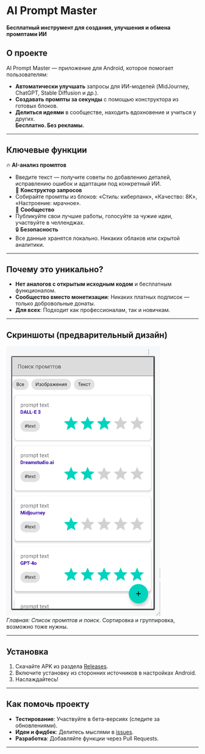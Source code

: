 # AI Prompt Master  
**Бесплатный инструмент для создания, улучшения и обмена промптами ИИ**  

## О проекте  
AI Prompt Master — приложение для Android, которое помогает пользователям:  
- **Автоматически улучшать** запросы для ИИ-моделей (MidJourney, ChatGPT, Stable Diffusion и др.).  
- **Создавать промпты за секунды** с помощью конструктора из готовых блоков.  
- **Делиться идеями** в сообществе, находить вдохновение и учиться у других.  
**Бесплатно. Без рекламы.**  
---
## Ключевые функции  
🔥 **AI-анализ промптов**  
- Введите текст — получите советы по добавлению деталей, исправлению ошибок и адаптации под конкретный ИИ.  
🎨 **Конструктор запросов**  
- Собирайте промпты из блоков: «Стиль: киберпанк», «Качество: 8K», «Настроение: мрачное».  
👥 **Сообщество**  
- Публикуйте свои лучшие работы, голосуйте за чужие идеи, участвуйте в челленджах.  
🔒 **Безопасность**  
- Все данные хранятся локально. Никаких облаков или скрытой аналитики.  
---
## Почему это уникально?  
- **Нет аналогов с открытым исходным кодом** и бесплатным функционалом.  
- **Сообщество вместо монетизации**: Никаких платных подписок — только добровольные донаты.  
- **Для всех**: Подходит как профессионалам, так и новичкам.
---
## Скриншоты (предварительный дизайн)  
![Главная](screenshots/home_screen.png)  
*Главная: Список промптов и поиск*. Сортировка и группировка, возможно тоже нужны.

---

## Установка  
1. Скачайте APK из раздела [Releases](https://github.com/arnyigor/aipromptmaster/releases).  
2. Включите установку из сторонних источников в настройках Android.  
3. Наслаждайтесь!  
---
## Как помочь проекту  
- **Тестирование**: Участвуйте в бета-версиях (следите за обновлениями).  
- **Идеи и фидбек**: Делитесь мыслями в [issues](https://github.com/arnyigor/aipromptmaster/issues).  
- **Разработка**: Добавляйте функции через Pull Requests.  
---
